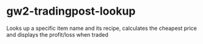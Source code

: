 # gw2-tradingpost-lookup
Looks up a specific item name and its recipe, calculates the cheapest price and displays the profit/loss when traded
